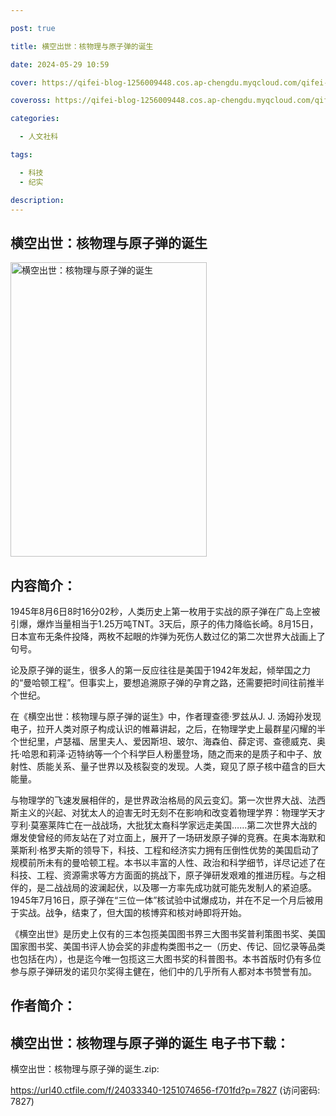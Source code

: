 ```yaml
---

post: true

title: 横空出世：核物理与原子弹的诞生

date: 2024-05-29 10:59

cover: https://qifei-blog-1256009448.cos.ap-chengdu.myqcloud.com/qifei-blog/65aba521871b83018aec4d82.jpg

coveross: https://qifei-blog-1256009448.cos.ap-chengdu.myqcloud.com/qifei-blog/65aba521871b83018aec4d82.jpg

categories:

  - 人文社科

tags:

  - 科技
  - 纪实

description:
---
```




## 横空出世：核物理与原子弹的诞生
<img alt="横空出世：核物理与原子弹的诞生 " class="aligncenter loading" data-was-processed="true" decoding="async" fetchpriority="high" height="471" src="https://qifei-blog-1256009448.cos.ap-chengdu.myqcloud.com/qifei-blog/65aba521871b83018aec4d82.jpg " style="cursor: zoom-in;" width="314"/>

## 内容简介：

1945年8月6日8时16分02秒，人类历史上第一枚用于实战的原子弹在广岛上空被引爆，爆炸当量相当于1.25万吨TNT。3天后，原子的伟力降临长崎。8月15日，日本宣布无条件投降，两枚不起眼的炸弹为死伤人数过亿的第二次世界大战画上了句号。

论及原子弹的诞生，很多人的第一反应往往是美国于1942年发起，倾举国之力的“曼哈顿工程”。但事实上，要想追溯原子弹的孕育之路，还需要把时间往前推半个世纪。

在《横空出世：核物理与原子弹的诞生》中，作者理查德·罗兹从J. J. 汤姆孙发现电子，拉开人类对原子构成认识的帷幕讲起，之后，在物理学史上最群星闪耀的半个世纪里，卢瑟福、居里夫人、爱因斯坦、玻尔、海森伯、薛定谔、查德威克、奥托·哈恩和莉泽·迈特纳等一个个科学巨人粉墨登场，随之而来的是质子和中子、放射性、质能关系、量子世界以及核裂变的发现。人类，窥见了原子核中蕴含的巨大能量。

与物理学的飞速发展相伴的，是世界政治格局的风云变幻。第一次世界大战、法西斯主义的兴起、对犹太人的迫害无时无刻不在影响和改变着物理学界：物理学天才亨利·莫塞莱阵亡在一战战场，大批犹太裔科学家远走美国……第二次世界大战的爆发使曾经的师友站在了对立面上，展开了一场研发原子弹的竞赛。在奥本海默和莱斯利·格罗夫斯的领导下，科技、工程和经济实力拥有压倒性优势的美国启动了规模前所未有的曼哈顿工程。本书以丰富的人性、政治和科学细节，详尽记述了在科技、工程、资源需求等方方面面的挑战下，原子弹研发艰难的推进历程。与之相伴的，是二战战局的波澜起伏，以及哪一方率先成功就可能先发制人的紧迫感。1945年7月16日，原子弹在“三位一体”核试验中试爆成功，并在不足一个月后被用于实战。战争，结束了，但大国的核博弈和核对峙即将开始。

《横空出世》是历史上仅有的三本包揽美国图书界三大图书奖普利策图书奖、美国国家图书奖、美国书评人协会奖的非虚构类图书之一（历史、传记、回忆录等品类也包括在内），也是迄今唯一包揽这三大图书奖的科普图书。本书首版时仍有多位参与原子弹研发的诺贝尔奖得主健在，他们中的几乎所有人都对本书赞誉有加。

## 作者简介：

## 横空出世：核物理与原子弹的诞生 电子书下载：



横空出世：核物理与原子弹的诞生.zip: 

https://url40.ctfile.com/f/24033340-1251074656-f701fd?p=7827 (访问密码: 7827)
